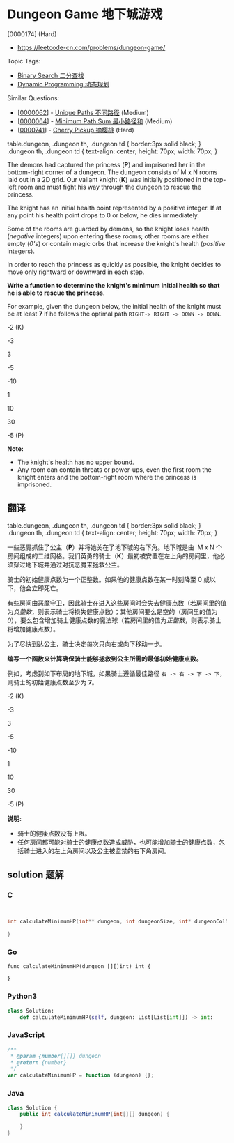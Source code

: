 # Dungeon Game 地下城游戏

[0000174] (Hard)

- https://leetcode-cn.com/problems/dungeon-game/

Topic Tags:

- [Binary Search 二分查找](https://leetcode-cn.com/tag/binary-search/)
- [Dynamic Programming 动态规划](https://leetcode-cn.com/tag/dynamic-programming/)

Similar Questions:

- [[0000062](https://leetcode-cn.com/problems/unique-paths/)] - [Unique Paths 不同路径](./0000062.unique-paths.md) (Medium)
- [[0000064](https://leetcode-cn.com/problems/minimum-path-sum/)] - [Minimum Path Sum 最小路径和](./0000064.minimum-path-sum.md) (Medium)
- [[0000741](https://leetcode-cn.com/problems/cherry-pickup/)] - [Cherry Pickup 摘樱桃](./0000741.cherry-pickup.md) (Hard)

table.dungeon, .dungeon th, .dungeon td { border:3px solid black; } .dungeon th, .dungeon td { text-align: center; height: 70px; width: 70px; }

The demons had captured the princess (**P**) and imprisoned her in the bottom-right corner of a dungeon. The dungeon consists of M x N rooms laid out in a 2D grid. Our valiant knight (**K**) was initially positioned in the top-left room and must fight his way through the dungeon to rescue the princess.

The knight has an initial health point represented by a positive integer. If at any point his health point drops to 0 or below, he dies immediately.

Some of the rooms are guarded by demons, so the knight loses health (_negative_ integers) upon entering these rooms; other rooms are either empty (_0's_) or contain magic orbs that increase the knight's health (_positive_ integers).

In order to reach the princess as quickly as possible, the knight decides to move only rightward or downward in each step.

**Write a function to determine the knight's minimum initial health so that he is able to rescue the princess.**

For example, given the dungeon below, the initial health of the knight must be at least **7** if he follows the optimal path `RIGHT-> RIGHT -> DOWN -> DOWN`.

\-2 (K)

\-3

3

\-5

\-10

1

10

30

\-5 (P)

**Note:**

- The knight's health has no upper bound.
- Any room can contain threats or power-ups, even the first room the knight enters and the bottom-right room where the princess is imprisoned.

## 翻译

table.dungeon, .dungeon th, .dungeon td { border:3px solid black; } .dungeon th, .dungeon td { text-align: center; height: 70px; width: 70px; }

一些恶魔抓住了公主（**P**）并将她关在了地下城的右下角。地下城是由  M x N 个房间组成的二维网格。我们英勇的骑士（**K**）最初被安置在左上角的房间里，他必须穿过地下城并通过对抗恶魔来拯救公主。

骑士的初始健康点数为一个正整数。如果他的健康点数在某一时刻降至 0 或以下，他会立即死亡。

有些房间由恶魔守卫，因此骑士在进入这些房间时会失去健康点数（若房间里的值为*负整数*，则表示骑士将损失健康点数）；其他房间要么是空的（房间里的值为 _0_），要么包含增加骑士健康点数的魔法球（若房间里的值为*正整数*，则表示骑士将增加健康点数）。

为了尽快到达公主，骑士决定每次只向右或向下移动一步。

**编写一个函数来计算确保骑士能够拯救到公主所需的最低初始健康点数。**

例如，考虑到如下布局的地下城，如果骑士遵循最佳路径 `右 -> 右 -> 下 -> 下`，则骑士的初始健康点数至少为 **7**。

\-2 (K)

\-3

3

\-5

\-10

1

10

30

\-5 (P)

**说明:**

- 骑士的健康点数没有上限。
- 任何房间都可能对骑士的健康点数造成威胁，也可能增加骑士的健康点数，包括骑士进入的左上角房间以及公主被监禁的右下角房间。

## solution 题解

### C

```c


int calculateMinimumHP(int** dungeon, int dungeonSize, int* dungeonColSize){

}


```

### Go

```golang
func calculateMinimumHP(dungeon [][]int) int {

}
```

### Python3

```python
class Solution:
    def calculateMinimumHP(self, dungeon: List[List[int]]) -> int:
```

### JavaScript

```javascript
/**
 * @param {number[][]} dungeon
 * @return {number}
 */
var calculateMinimumHP = function (dungeon) {};
```

### Java

```java
class Solution {
    public int calculateMinimumHP(int[][] dungeon) {

    }
}
```
